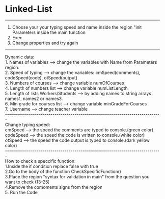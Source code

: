 # Linked-List
 -------------------------------------------------------------------------------
1. Choose your your typing speed and name inside the region "init Parameters inside the main function<br />
2. Exec<br />
3. Change properties and try again<br />
 -------------------------------------------------------------------------------
Dynamic data:<br />
            1. Names of variables --> change the variables with Name from Parameters region.<br />
            2. Speed of typing --> change the variables: cmSpeed(comments), codeSpeed(code), otSpeed(output)<br />
            3. Numbers of courses --> change variable numOfCourses<br />
            4. Length of numbers list --> change variable numListLength<br />
            5. Length of lists Workers/Students --> by adding names to string arrays names1, names2 or names3.<br />
            6. Min grade for courses list --> change variable minGradeForCourses<br />
            7. Username --> change teacher variable<br />
            -------------------------------------------------------------------------------<br />
            Change typing speed:<br />
             cmSpeed --> the speed the comments are typed to console.(green color).<br />
             codeSpeed --> the speed the code is written to console.(white color)<br />
             otSpeed  --> the speed the code output is typed to console.(dark yellow color)<br />
              -------------------------------------------------------------------------------<br />
            How to check a speccific function:<br />
            1.Inside the if condition replace false with true<br />
            2.Go to the body of the function CheckSpecificFunction()<br />
            3.Place the region "syntax for validation in main" from the question you want to check (13-25)<br />
            4.Remove the comoments signs from the region<br />
            5. Run the Code<br />
         
